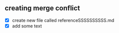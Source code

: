 ## creating merge conflict
- [x] create new file called referenceSSSSSSSSSS.md
- [x] add some text 
